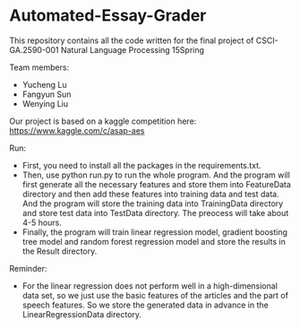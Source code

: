 # Automated-Essay-Grader
This repository contains all the code written for the final project of CSCI-GA.2590-001 Natural Language Processing 15Spring

Team members:
- Yucheng Lu
- Fangyun Sun
- Wenying Liu

Our project is based on a kaggle competition here:
https://www.kaggle.com/c/asap-aes

Run:
- First, you need to install all the packages in the requirements.txt.
- Then, use python run.py to run the whole program. And the program will first generate all the necessary features and store them into FeatureData directory and then add these features into training data and test data. And the program will store the training data into TrainingData directory and store test data into TestData directory. The preocess will take about 4-5 hours. 
- Finally, the program will train linear regression model, gradient boosting tree model and random forest regression model and store the results in the Result directory.

Reminder:
- For the linear regression does not perform well in a high-dimensional data set, so we just use the basic features of the articles and the part of speech features. So we store the generated data in advance in the LinearRegressionData directory.

